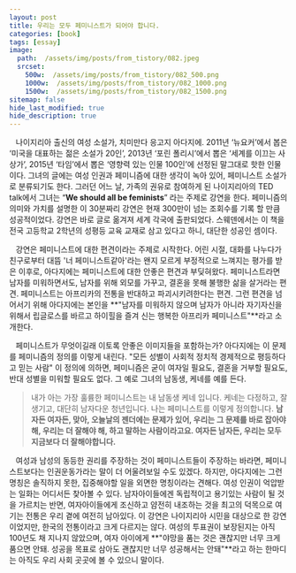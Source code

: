 ```yaml
---
layout: post
title: 우리는 모두 페미니스트가 되어야 합니다.
categories: [book]
tags: [essay]
image:
  path:  /assets/img/posts/from_tistory/082.jpeg
  srcset:
    500w:  /assets/img/posts/from_tistory/082_500.png
    1000w:  /assets/img/posts/from_tistory/082_1000.png
    1500w:  /assets/img/posts/from_tistory/082_1500.png
sitemap: false
hide_last_modified: true
hide_description: true
---
```


  


  


   나이지리아 출신의 여성 소설가, 치미만다 응고지 아다지에. 2011년 ‘뉴요커’에서 봅은 ‘미국을 대표하는 젊은 소설가 20인’, 2013년 ‘포린 폴리시’에서 뽑은 ‘세계를 이끄는 사상가’, 2015년 ‘타임’에서 뽑은 ‘영향력 있는 인물 100인’에 선정된 말그대로 핫한 인물이다. 그녀의 글에는 여성 인권과 페미니즘에 대한 생각이 녹아 있어, 페미니스트 소설가로 분류되기도 한다. 그러던 어느 날, 가족의 권유로 참여하게 된 나이지리아의 TED talk에서 그녀는 “**We should all be feminists**” 라는 주제로 강연을 한다. 페미니즘의 의미와 가치를 설명한 이 30분짜리 강연은 현재 300만이 넘는 조회수를 기록 할 만큼 성공적이었다. 강연은 바로 글로 옮겨져 세계 각국에 출판되었다. 스웨덴에서는 이 책을 전국 고등학교 2학년의 성평등 교육 교재로 삼고 있다고 하니, 대단한 성공인 셈이다.

  


   강연은 페미니스트에 대한 편견이라는 주제로 시작한다. 어린 시절, 대화를 나누다가 친구로부터 대뜸 '너 페미니스트같아'라는 왠지 모르게 부정적으로 느껴지는 평가를 받은 이후로, 아다지에는 페미니스트에 대한 안좋은 편견과 부딪혀왔다. 페미니스트라면 남자를 미워하면서도, 남자를 위해 외모를 가꾸고, 결혼을 못해 불행한 삶을 살거라는 편견. 페미니스트는 아프리카의 전통을 반대하고 파괴시키려한다는 편견. 그런 편견을 넘어서기 위해 아다지에는 본인을 **"남자를 미워하지 않으며 남자가 아니라 자기자신을 위해서 립글로스를 바르고 하이힐을 즐겨 신는 행복한 아프리카 페미니스트"**라고 소개한다. 

  


   페미니스트가 무엇이길래 이토록 안좋은 이미지들을 포함하는가? 아다지에는 이 문제를 페미니즘의 정의를 이렇게 내린다. "모든 성별이 사회적 정치적 경제적으로 평등하다고 믿는 사람" 이 정의에 의하면, 페미니즘은 굳이 여자일 필요도, 결혼을 거부할 필요도, 반대 성별을 미워할 필요도 없다. 그 예로 그녀의 남동생, 케네를 예를 든다. 

  


> 내가 아는 가장 훌륭한 페미니스트는 내 남동생 케네 입니다. 케네는 다정하고, 잘생기고, 대단히 남자다운 청년입니다. 나는 페미니스트를 이렇게 정의합니다. **남자든 여자든, 맞아, 오늘날의 젠더에는 문제가 있어, 우리는 그 문제를 바로 잡아야 해, 우리는 더 잘해야 해, 하고 말하는 사람이라고요. 여자든 남자든, 우리는 모두 지금보다 더 잘해야합니다.**

  


   여성과 남성의 동등한 권리를 주장하는 것이 페미니스트들이 주장하는 바라면, 페미니스트보다는 인권운동가라는 말이 더 어울려보일 수도 있겠다. 하지만, 아다지에는 그런 명칭은 솔직하지 못한, 집중해야할 일을 외면한 명칭이라는 견해다. 여성 인권이 억압받는 일화는 어디서든 찾아볼 수 있다. 남자아이들에겐 독립적이고 용기있는 사람이 될 것을 가르치는 반면, 여자아이들에게 조신하고 얌전히 내조하는 것을 최고의 덕목으로 여기는 전통은 우리 곁에 여전히 남아있다. 이 강연은 나이지리아 시민을 대상으로 한 강연이었지만, 한국의 전통이라고 크게 다르지는 않다. 여성의 투표권이 보장된지는 아직 100년도 채 지나지 않았으며, 여자 아이에게 **"야망을 품는 것은 괜찮지만 너무 크게 품으면 안돼. 성공을 목표로 삼아도 괜찮지만 너무 성공해서는 안돼"**라고 하는 한마디는 아직도 우리 사회 곳곳에 볼 수 있으니 말이다.

  


  


  


  


  


  


